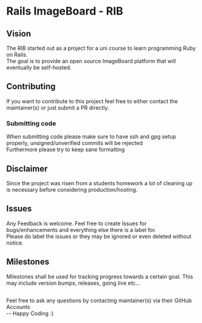 # Rails ImageBoard - RIB

## Vision
The RIB started out as a project for a uni course to learn programming Ruby on Rails.  
The goal is to provide an open source ImageBoard platform that will eventually be self-hosted.  

## Contributing
If you want to contribute to this project feel free to either contact the maintainer(s) or just submit a PR directly.

### Submitting code
When submitting code please make sure to have ssh and gpg setup properly, unsigned/unverified commits will be rejected  
Furthermore please try to keep sane formatting

## Disclaimer
Since the project was risen from a students homework a lot of cleaning up is necessary before considering production/hosting.

## Issues
Any Feedback is welcome. Feel free to create Issues for bugs/enhancements and everything else there is a label for.  
Please do label the issues or they may be ignored or even deleted without notice.

## Milestones
Milestones shall be used for tracking progress towards a certain goal. This may include version bumps, releases, going live etc... 

##
Feel free to ask any questions by contacting maintainer(s) via their GitHub Accounts  
-- Happy Coding :)